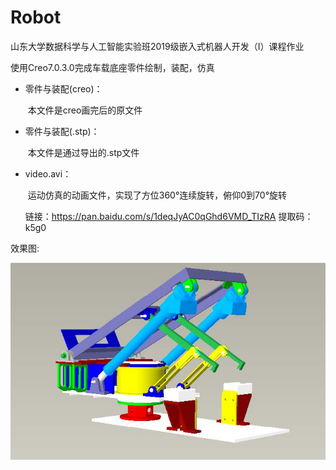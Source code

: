 # Robot

山东大学数据科学与人工智能实验班2019级嵌入式机器人开发（Ⅰ）课程作业

使用Creo7.0.3.0完成车载底座零件绘制，装配，仿真

- 零件与装配(creo)：

  ​		本文件是creo画完后的原文件

- 零件与装配(.stp)：

  ​		本文件是通过导出的.stp文件

- video.avi：

  ​		运动仿真的动画文件，实现了方位360°连续旋转，俯仰0到70°旋转
  
  链接：https://pan.baidu.com/s/1deqJyAC0qGhd6VMD_TIzRA 
  提取码：k5g0

效果图:

![image-20220109160711398](Figs/1.jpg)
